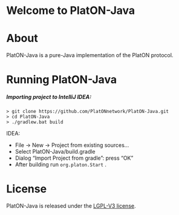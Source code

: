 # Welcome to PlatON-Java

# About

PlatON-Java is a pure-Java implementation of the PlatON protocol. 

# Running PlatON-Java

##### Importing project to IntelliJ IDEA: 

```
> git clone https://github.com/PlatONnetwork/PlatON-Java.git
> cd PlatON-Java
> ./gradlew.bat build
```

  IDEA: 
* File -> New -> Project from existing sources…
* Select PlatON-Java/build.gradle
* Dialog “Import Project from gradle”: press “OK”
* After building run `org.platon.Start` . 


# License
PlatON-Java is released under the [LGPL-V3 license](LICENSE).

